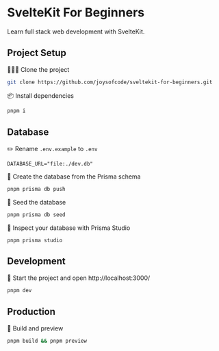 # SvelteKit For Beginners

Learn full stack web development with SvelteKit.

## Project Setup

🧑‍🤝‍🧑 Clone the project

```sh
git clone https://github.com/joysofcode/sveltekit-for-beginners.git
```

📦️ Install dependencies

```sh
pnpm i
```

## Database

✏️ Rename `.env.example` to `.env`

```
DATABASE_URL="file:./dev.db"
```

🔨 Create the database from the Prisma schema

```sh
pnpm prisma db push
```

🌱 Seed the database

```sh
pnpm prisma db seed
```

🔎 Inspect your database with Prisma Studio

```
pnpm prisma studio
```

## Development

🦄 Start the project and open http://localhost:3000/

```sh
pnpm dev
```

## Production

🔨 Build and preview

```sh
pnpm build && pnpm preview
```
